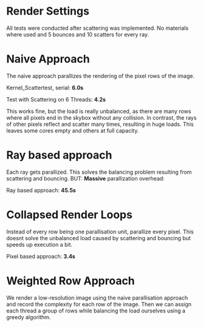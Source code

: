 # Render Settings

All tests were conducted after scattering was implemented.
No materials where used and 5 bounces and 10 scatters for every ray.

# Naive Approach

The naive approach parallizes the rendering of the pixel rows of the image.

Kernel_Scattertest, serial:
**6.0s**

Test with Scattering on 6 Threads:
**4.2s**

This works fine, but the load is really unbalanced, as there are many rows where all pixels end in the skybox without any collision.
In contrast, the rays of other pixels reflect and scatter many times, resulting in huge loads.
This leaves some cores empty and others at full capacity.

# Ray based approach

Each ray gets parallized. This solves the balancing problem resulting from scattering and bouncing.
BUT: **Massive** parallization overhead:

Ray based approach:
**45.5s**

# Collapsed Render Loops

Instead of every row being one parallisation unit, parallize every pixel.
This doesnt solve the unbalanced load caused by scattering and bouncing but speeds up execution a bit.

Pixel based approach:
**3.4s**

# Weighted Row Approach

We render a low-resolution image using the naive parallisation approach and record the complexity for each row of the image.
Then we can assign each thread a group of rows while balancing the load ourselves using a greedy algorithm.
